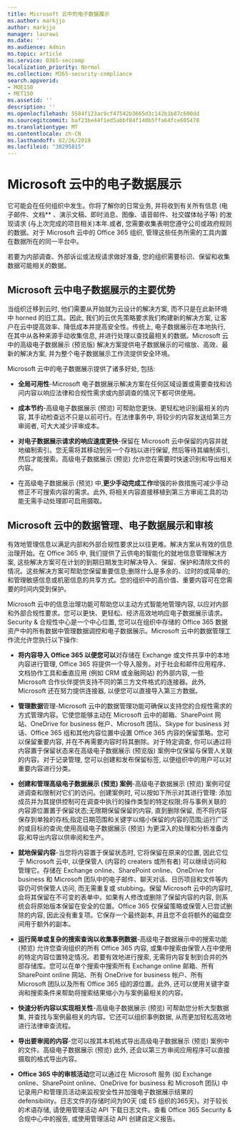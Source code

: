 ```yaml
---
title: Microsoft 云中的电子数据展示
ms.author: markjjo
author: markjjo
manager: laurawi
ms.date: ''
ms.audience: Admin
ms.topic: article
ms.service: O365-seccomp
localization_priority: Normal
ms.collection: M365-security-compliance
search.appverid:
- MOE150
- MET150
ms.assetid: ''
description: ''
ms.openlocfilehash: 5584f123ac9cf47542b3665d3c142b1b87c600dd
ms.sourcegitcommit: baf23be44f1ed5abbf84f140b5ffa64fce605478
ms.translationtype: MT
ms.contentlocale: zh-CN
ms.lasthandoff: 02/26/2019
ms.locfileid: "30295815"
---
```

# <a name="ediscovery-in-the-microsoft-cloud"></a>Microsoft 云中的电子数据展示

它可能会在任何组织中发生。你将了解你的日常业务, 并将收到有关所有信息 (电子邮件、文档** 、演示文稿、即时消息、图像、语音邮件、社交媒体帖子等) 的发现请求 (与上次完成的项目相关)本年.或者, 您需要收集表明您遵守公司或政府规则的数据。对于 Microsoft 云中的 Office 365 组织, 管理这些任务所需的工具内置在数据所在的同一平台中。

若要为内部调查、外部诉讼或法规请求做好准备, 您的组织需要标识、保留和收集数据可能相关的数据。


## <a name="key-benefits-of-ediscovery-in-the-microsoft-cloud"></a>Microsoft 云中电子数据展示的主要优势

当组织迁移到云时, 他们需要从开始就为云设计的解决方案, 而不只是在此新环境中 horned 的旧工具。因此, 我们的云优先策略要求我们构建新的解决方案, 让客户在云中提高效率、降低成本并提高安全性。传统上, 电子数据展示在本地执行, 在其中从各种来源手动收集信息, 并进行处理以查找最相关的数据。Microsoft 云中的高级电子数据展示 (预览版) 解决方案提供电子数据展示的可缩放、高效、最新的解决方案, 并为整个电子数据展示工作流提供安全环境。

Microsoft 云中的电子数据展示提供了诸多好处, 包括:

- **全局可用性**-Microsoft 电子数据展示解决方案在任何区域设置或需要查找和访问内容以响应法律和合规性需求或内部调查的情况下都可供使用。

- **成本节约**-高级电子数据展示 (预览) 可帮助您更快、更轻松地识别最相关的内容, 其手动检查远不只是以前可行。在法律事务中, 将较少的内容发送给第三方审阅者, 可大大减少评审成本。

- **对电子数据展示请求的响应速度更快**-保留在 Microsoft 云中保留的内容并就地编制索引。您无需将其移动到另一个存档以进行保留, 然后等待其编制索引, 然后才能搜索。高级电子数据展示 (预览) 允许您在需要时快速识别和导出相关内容。

- 在高级电子数据展示 (预览) 中,**更少手动完成工作**增强的补救措施可减少手动修正不可搜索内容的需求。此外, 将相关内容直接移植到第三方审阅工具的功能无需手动处理即可启用摄取。

## <a name="data-governance-ediscovery-and-audting-in-the-microsoft-cloud"></a>Microsoft 云中的数据管理、电子数据展示和审核

有效地管理信息以满足内部和外部合规性要求比以往更难。解决方案从有效的信息治理开始。在 Office 365 中, 我们提供了云供电的智能化的就地信息管理解决方案, 这些解决方案可在计划的到期日期发生时解决导入、保留、保护和清除文件的情况。这些解决方案可帮助您保留重要信息;删除什么是多余的、过时的或简单的;和管理敏感信息或机密信息的共享方式。您的组织中的高价值、重要内容可在您需要的时间内受到保护。

Microsoft 云中的信息治理功能可帮助您以主动方式智能地管理内容, 以应对内部和外部合规性要求。您可以更快、更轻松、经济高效地响应电子数据展示请求。Security & 合规性中心是一个中心位置, 您可以在组织中存储的 Office 365 数据资产中的所有数据中管理数据调控和电子数据展示。Microsoft 云中的数据管理工作流允许您执行以下操作:

- **将内容导入 Office 365 以便您可以**对存储在 Exchange 或文件共享中的本地内容进行管理, Office 365 将提供一个导入服务。对于社会和邮件应用程序、文档协作工具和垂直应用 (例如 CRM 或金融网站) 的外部内容, 一些 Microsoft 合作伙伴提供支持不同的第三方文件格式的连接器。此外, Microsoft 还在努力提供连接器, 以便您可以直接导入第三方数据。

- **管理数据**管理-Microsoft 云中的数据管理功能可确保以支持您的合规性需求的方式管理内容。它使您能够主动在 Microsoft 云中的邮箱、SharePoint 网站、OneDrive for business 帐户、Microsoft 团队、Skype for business 对话、Office 365 组和其他内容位置中设置 Office 365 内容的保留策略。您可以保留重要内容, 并在不再需要内容时将其删除。对于特定调查, 你可以通过将内容置于保留状态来在高级电子数据展示 (预览版) 案例中仅保留与保管人关联的内容。对于记录管理, 您可以创建和发布保留标签, 以便组织中的用户可以对重要内容进行分类。
 
- **创建和管理高级电子数据展示 (预览) 案例**-高级电子数据展示 (预览) 案例可促进调查和限制对它们的访问。创建案例时, 可以按如下所示对其进行管理: 添加成员并为其提供控制可在调查中执行的操作类型的特定权限;将与事例关联的内容源位置置于保留状态;无限期保留保留的内容, 直到删除保留, 而不将内容保存到单独的存档;指定日期范围和关键字以缩小保留的内容的范围;运行广泛的或目标的查询;使用高级电子数据展示 (预览) 为更深入的处理和分析准备内容;和导出内容以供审阅和生产。

- **就地保留内容**-当您将内容置于保留状态时, 它将保留在原来的位置, 因此它位于 Microsoft 云中, 以便保管人 (内容的 creaters 或所有者) 可以继续访问和管理它。存储在 Exchange online、SharePoint online、OneDrive for business 和 Microsoft 团队中的电子邮件、聊天对话、日历项目和文件等内容仍可供保管人访问, 而无需重复或 stubbing。保留 Microsoft 云中的内容时, 会将其保留在不可变的表单中。如果有人修改或删除了保留内容的内容, 则系统会将原始版本保留在安全的位置。Office 365 仅保留策略或保管人已尝试删除的内容, 因此没有重复项。它保存一个最终副本, 并且您不会将额外的磁盘空间用于额外的副本。 

- **运行简单或复杂的搜索查询以收集事例数据**-高级电子数据展示中的搜索功能 (预览) 允许您查询组织的所有 Office 365 内容, 或集中搜索由保管人在中使用的特定内容位置特定情况。若要有效地进行搜索, 无需将内容复制到合并的外部存储库。您可以在单个搜索中搜索所有 Exchange online 邮箱、所有 SharePoint online 网站、所有 OneDrive for business 帐户、所有 Microsoft 团队以及所有 Office 365 组的源位置。此外, 还可以使用关键字查询和搜索条件来帮助将搜索结果缩小为与案例最相关的内容。

- **快速分析内容以实现相关性**-高级电子数据展示 (预览) 可帮助您分析大型数据集, 并查找与案例最相关的内容。它还可以组织事例数据, 从而更加轻松高效地进行法律审查流程。

- **导出要审阅的内容**-您可以按其本机格式导出高级电子数据展示 (预览) 案例中的文件。高级电子数据展示 (预览) 此外, 还会以第三方审阅应用程序可以直接摄取的格式导出内容。
    
- **Office 365 中的审核活动**您可以通过在 Microsoft 服务 (如 Exchange online、SharePoint online、OneDrive for business 和 Microsoft 团队) 中记录用户和管理员活动来监视安全性并加强电子数据展示结果的 defensibility。日志文件的存储时间为90天 (或 E5 组织的365天)。对于较长的术语存储, 请使用管理活动 API 下载日志文件。查看 Office 365 Security & 合规中心中的报告, 或使用管理活动 API 创建自定义报告。
